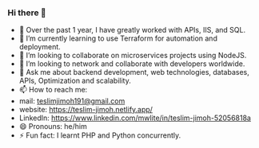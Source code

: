### Hi there 👋
- 🔭 Over the past 1 year, I have greatly worked with APIs, IIS, and SQL.
- 🌱 I’m currently learning to use Terraform for automation and deployment.
- 👯 I’m looking to collaborate on microservices projects using NodeJS.
- 🤔 I’m looking to network and collaborate with developers worldwide.
- 💬 Ask me about backend development, web technologies, databases, APIs, Optimization and scalability.
- 📫 How to reach me:
- mail: teslimjimoh191@gmail.com
- website: https://teslim-jimoh.netlify.app/
- LinkedIn: https://www.linkedin.com/mwlite/in/teslim-jimoh-52056818a
- 😄 Pronouns: he/him
- ⚡ Fun fact: I learnt PHP and Python concurrently.
